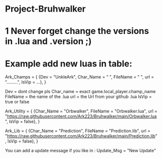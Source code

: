 # Project-Bruhwalker

# 1 Never forget change the versions in .lua and .version ;)

# Example add new luas in table:

Ark_Champs = {
		{Dev = "UnkleArk", Char_Name = " ", FileName = "  ", url = ".........", IsVip = ...},
}

Dev = dont change pls
Char_name = exact game.local_player.champ_name
FileName = the name of the .lua
url = the Url from your github .lua
IsVip = true or false

Ark_Utility = {
	{Char_Name = "Orbwalker", FileName = "Orbwalker.lua", url = "https://raw.githubusercontent.com/Ark223/Bruhwalker/main/Orbwalker.lua", IsVip = false},
}

Ark_Lib = {
	{Char_Name = "Prediction", FileName = "Prediction.lib", url = "https://raw.githubusercontent.com/Ark223/Bruhwalker/main/Prediction.lib", IsVip = false},
}


You can add a update message if you like in :
Update_Msg = "New Update"
